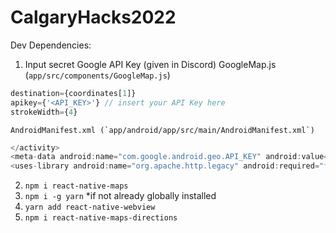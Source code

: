 # CalgaryHacks2022

Dev Dependencies:

1. Input secret Google API Key (given in Discord)
   GoogleMap.js (`app/src/components/GoogleMap.js`)

```js
destination={coordinates[1]}
apikey={'<API_KEY>'} // insert your API Key here
strokeWidth={4}
```

    AndroidManifest.xml (`app/android/app/src/main/AndroidManifest.xml`)

```js
</activity>
<meta-data android:name="com.google.android.geo.API_KEY" android:value="<API_KEY>"/>
<uses-library android:name="org.apache.http.legacy" android:required="false"/>
```

2. `npm i react-native-maps`
3. `npm i -g yarn` \*if not already globally installed
4. `yarn add react-native-webview`
5. `npm i react-native-maps-directions`
